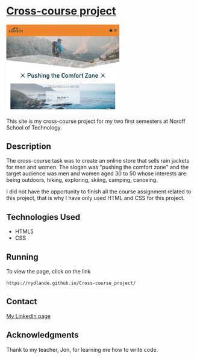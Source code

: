 # <a href="https://rydlande.github.io/Semester_Project_1/">Cross-course project</a>

<a href="https://rydlande.github.io/Cross-course_project/">
<img src="./media/cc_img.png" alt="picture of how cross-course_project looks like when running" style="width:300px;"></a>

This site is my cross-course project for my two first semesters at Noroff School of Technology.

## Description

The cross-course task was to create an online store that sells rain jackets for men and women. The slogan was "pushing the comfort zone" and the target audience was men and women aged 30 to 50 whose interests are: being outdoors, hiking, exploring, skiing, camping, canoeing.

I did not have the opportunity to finish all the course assignment related to this project, that is why I have only used HTML and CSS for this project.

## Technologies Used

<ul>
    <li>HTML5</li>
    <li>CSS</li>
</ul>

## Running

To view the page, click on the link

    https://rydlande.github.io/Cross-course_project/

## Contact

<a href="https://www.linkedin.com/in/eirin-rydland-944b49210">My LinkedIn page</a>

## Acknowledgments

Thank to my teacher, Jon, for learning me how to write code.
